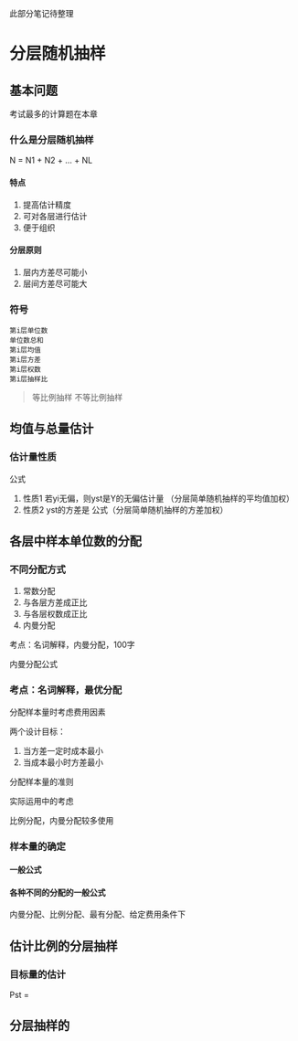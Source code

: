 此部分笔记待整理
# 分层随机抽样

## 基本问题

考试最多的计算题在本章

### 什么是分层随机抽样

N = N1 + N2 + ... + NL

#### 特点

1. 提高估计精度
2. 可对各层进行估计
3. 便于组织

#### 分层原则

1. 层内方差尽可能小
2. 层间方差尽可能大

### 符号

```
第i层单位数
单位数总和
第i层均值
第i层方差
第i层权数
第i层抽样比
```

> 等比例抽样
> 不等比例抽样

## 均值与总量估计

### 估计量性质

公式

1. 性质1 若yi无偏，则yst是Y的无偏估计量 （分层简单随机抽样的平均值加权）
2. 性质2 yst的方差是  公式（分层简单随机抽样的方差加权）


## 各层中样本单位数的分配

### 不同分配方式

1. 常数分配
2. 与各层方差成正比
3. 与各层权数成正比
4. 内曼分配

考点：名词解释，内曼分配，100字

内曼分配公式

### 考点：名词解释，最优分配

分配样本量时考虑费用因素

两个设计目标：
1. 当方差一定时成本最小
2. 当成本最小时方差最小

分配样本量的准则

实际运用中的考虑

比例分配，内曼分配较多使用

### 样本量的确定

#### 一般公式

#### 各种不同的分配的一般公式

内曼分配、比例分配、最有分配、给定费用条件下

## 估计比例的分层抽样

### 目标量的估计

Pst = 


## 分层抽样的
